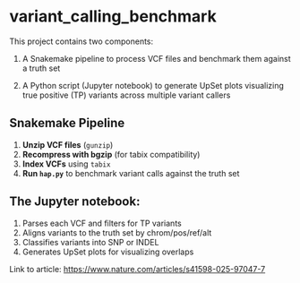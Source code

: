 # variant_calling_benchmark

This project contains two components:

1. A Snakemake pipeline to process VCF files and benchmark them against a truth set

2. A Python script (Jupyter notebook) to generate UpSet plots visualizing true positive (TP) variants across multiple variant callers

##  Snakemake Pipeline
1. **Unzip VCF files** (`gunzip`)
2. **Recompress with bgzip** (for tabix compatibility)
3. **Index VCFs** using `tabix`
4. **Run `hap.py`** to benchmark variant calls against the truth set

## The Jupyter notebook:
1. Parses each VCF and filters for TP variants
2. Aligns variants to the truth set by chrom/pos/ref/alt
3. Classifies variants into SNP or INDEL
4. Generates UpSet plots for visualizing overlaps

Link to article: https://www.nature.com/articles/s41598-025-97047-7
